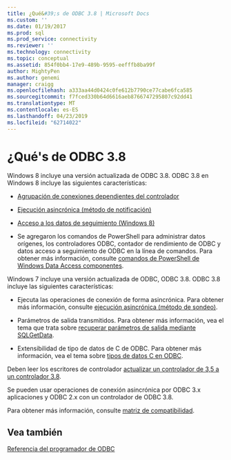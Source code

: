 ```yaml
---
title: ¿Qué&#39;s de ODBC 3.8 | Microsoft Docs
ms.custom: ''
ms.date: 01/19/2017
ms.prod: sql
ms.prod_service: connectivity
ms.reviewer: ''
ms.technology: connectivity
ms.topic: conceptual
ms.assetid: 854f0bb4-17e9-489b-9595-eefffb8ba99f
author: MightyPen
ms.author: genemi
manager: craigg
ms.openlocfilehash: a333aa44d0424c0fe612b7790ce77cabe6fca585
ms.sourcegitcommit: f7fced330b64d6616aeb8766747295807c92dd41
ms.translationtype: MT
ms.contentlocale: es-ES
ms.lasthandoff: 04/23/2019
ms.locfileid: "62714022"
---
```

# <a name="what39s-new-in-odbc-38"></a>¿Qué&#39;s de ODBC 3.8
Windows 8 incluye una versión actualizada de ODBC 3.8. ODBC 3.8 en Windows 8 incluye las siguientes características:  
  
-   [Agrupación de conexiones dependientes del controlador](../../odbc/reference/develop-app/driver-aware-connection-pooling.md)  
  
-   [Ejecución asincrónica (método de notificación)](../../odbc/reference/develop-app/asynchronous-execution-notification-method.md)  
  
-   [Acceso a los datos de seguimiento (Windows 8)](https://msdn.microsoft.com/library/windows/desktop/hh829624.aspx)  
  
-   Se agregaron los comandos de PowerShell para administrar datos orígenes, los controladores ODBC, contador de rendimiento de ODBC y datos acceso a seguimiento de ODBC en la línea de comandos.  Para obtener más información, consulte [comandos de PowerShell de Windows Data Access componentes](https://msdn.microsoft.com/library/windows/desktop/jj134064.aspx).  
  
 Windows 7 incluye una versión actualizada de ODBC, ODBC 3.8. ODBC 3.8 incluye las siguientes características:  
  
-   Ejecuta las operaciones de conexión de forma asincrónica. Para obtener más información, consulte [ejecución asincrónica (método de sondeo)](../../odbc/reference/develop-app/asynchronous-execution-polling-method.md).  
  
-   Parámetros de salida transmitidos. Para obtener más información, vea el tema que trata sobre [recuperar parámetros de salida mediante SQLGetData](../../odbc/reference/develop-app/retrieving-output-parameters-using-sqlgetdata.md).  
  
-   Extensibilidad de tipo de datos de C de ODBC. Para obtener más información, vea el tema sobre [tipos de datos C en ODBC](../../odbc/reference/develop-app/c-data-types-in-odbc.md).  
  
 Deben leer los escritores de controlador [actualizar un controlador de 3,5 a un controlador 3.8](../../odbc/reference/develop-driver/upgrading-a-3-5-driver-to-a-3-8-driver.md).  
  
 Se pueden usar operaciones de conexión asincrónica por ODBC 3.x aplicaciones y ODBC 2.x con un controlador de ODBC 3.8.  
  
 Para obtener más información, consulte [matriz de compatibilidad](../../odbc/reference/develop-app/compatibility-matrix.md).  
  
## <a name="see-also"></a>Vea también  
 [Referencia del programador de ODBC](../../odbc/reference/odbc-programmer-s-reference.md)
